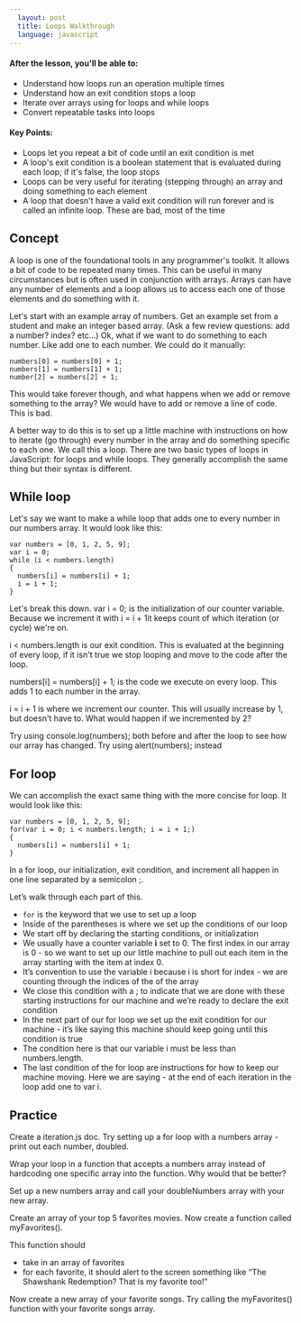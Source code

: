 ```yaml
---
  layout: post
  title: Loops Walkthrough
  language: javascript
---
```


#### After the lesson, you'll be able to:
+ Understand how loops run an operation multiple times
+ Understand how an exit condition stops a loop
+ Iterate over arrays using for loops and while loops
+ Convert repeatable tasks into loops

#### Key Points:
+ Loops let you repeat a bit of code until an exit condition is met
+ A loop's exit condition is a boolean statement that is evaluated during each loop; if it's false, the loop stops
+ Loops can be very useful for iterating (stepping through) an array and doing something to each element
+ A loop that doesn't have a valid exit condition will run forever and is called an infinite loop. These are bad, most of the time

## Concept
A loop is one of the foundational tools in any programmer's toolkit. It allows a bit of code to be repeated many times. This can be useful in many circumstances but is often used in conjunction with arrays. Arrays can have any number of elements and a loop allows us to access each one of those elements and do something with it.

Let's start with an example array of numbers. Get an example set from a student and make an integer based array. (Ask a few review questions: add a number? index? etc…)
Ok, what if we want to do something to each number. Like add one to each number. We could do it manually:
```
numbers[0] = numbers[0] + 1;
numbers[1] = numbers[1] + 1;
number[2] = numbers[2] + 1;
```
This would take forever though, and what happens when we add or remove something to the array? We would have to add or remove a line of code. This is bad.

A better way to do this is to set up a little machine with instructions on how to iterate (go through) every number in the array and do something specific to each one. We call this a loop.
There are two basic types of loops in JavaScript: for loops and while loops. They generally accomplish the same thing but their syntax is different.

## While loop
Let's say we want to make a while loop that adds one to every number in our numbers array. It would look like this:
```
var numbers = [0, 1, 2, 5, 9];
var i = 0;
while (i < numbers.length)
{
  numbers[i] = numbers[i] + 1;
  i = i + 1;
}
```
Let's break this down.
var i = 0; is the initialization of our counter variable. Because we increment it with i = i + 1it keeps count of which iteration (or cycle) we're on.

i < numbers.length is our exit condition. This is evaluated at the beginning of every loop, if it isn't true we stop looping and move to the code after the loop.

numbers[i] = numbers[i] + 1; is the code we execute on every loop. This adds 1 to each number in the array.

i = i + 1 is where we increment our counter. This will usually increase by 1, but doesn't have to. What would happen if we incremented by 2?

Try using console.log(numbers); both before and after the loop to see how our array has changed. Try using alert(numbers); instead

## For loop
We can accomplish the exact same thing with the more concise for loop. It would look like this:
```
var numbers = [0, 1, 2, 5, 9];
for(var i = 0; i < numbers.length; i = i + 1;)
{
  numbers[i] = numbers[i] + 1;
}
```
In a for loop, our initialization, exit condition, and increment all happen in one line separated by a semicolon ;.

Let’s walk through each part of this.
+ `for` is the keyword that we use to set up a loop
+ Inside of the parentheses is where we set up the conditions of our loop
+ We start off by declaring the starting conditions, or initialization
+ We usually have a counter variable **i** set to 0. The first index in our array is 0 - so we want to set up our little machine to pull out each item in the array starting with the item at index 0.
+ It’s convention to use the variable i because i is short for index - we are counting through the indices of the of the array
+ We close this condition with a ; to indicate that we are done with these starting instructions for our machine and we’re ready to declare the exit condition
+ In the next part of our for loop we set up the exit condition for our machine - it’s like saying this machine should keep going until this condition is true
+ The condition here is that our variable i must be less than numbers.length.
+ The last condition of the for loop are instructions for how to keep our machine moving. Here we are saying - at the end of each iteration in the loop add one to var i.

## Practice
Create a iteration.js doc.  Try setting up a for loop with a numbers array -  print out each number, doubled.

Wrap your loop in a function that accepts a numbers array instead of hardcoding one specific array into the function. Why would that be better?

Set up a new numbers array and call your doubleNumbers array with your new array.

Create an array of your top 5 favorites movies. Now create a function called myFavorites().

This function should
+ take in an array of favorites
+ for each favorite, it should alert to the screen something like “The Shawshank Redemption? That is my favorite too!”

Now create a new array of your favorite songs. Try calling the myFavorites() function with your favorite songs array.
